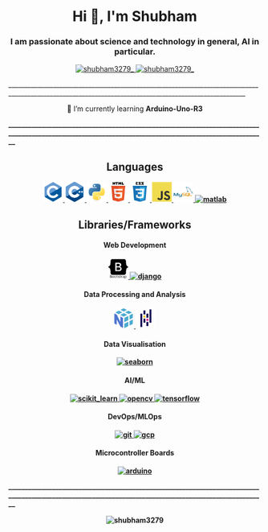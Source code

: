 <h1 align="center">Hi 👋, I'm Shubham</h1>
<h3 align="center">I am passionate about science and technology in general, AI in particular.</h3>

<p align="center"> 
  <a href="https://twitter.com/shubham3279_" target="blank">
    <img src="https://img.shields.io/twitter/follow/shubham3279_?logo=twitter&style=for-the-badge" alt="shubham3279_" />
  </a>
 
  <a href="https://www.youtube.com/channel/UCvWHNXzz1orGO9D7zJGwSvA" target="blank">
    <img src="https://img.shields.io/youtube/channel/subscribers/UCvWHNXzz1orGO9D7zJGwSvA?style=for-the-badge" alt="shubham3279_" />
  </a>
</p>
________________________________________________________________________________________________________________________________________________________
<p></p>
<p align="center">
🌱 I’m currently learning <b>Arduino-Uno-R3<b></p>
________________________________________________________________________________________________________________________________________________________



<h2 align="center">Languages</h2>
<p align="center"> 
  
  <a href="https://www.cprogramming.com/" target="_blank" rel="noreferrer"> 
    <img src="https://raw.githubusercontent.com/devicons/devicon/master/icons/c/c-original.svg" alt="c" width="40" height="40"/> 
  </a>
  
  <a href="https://www.w3schools.com/cpp/" target="_blank" rel="noreferrer"> 
    <img src="https://raw.githubusercontent.com/devicons/devicon/master/icons/cplusplus/cplusplus-original.svg" alt="cplusplus" width="40" height="40"/> 
  </a>
  
  <a href="https://www.python.org" target="_blank" rel="noreferrer"> 
    <img src="https://raw.githubusercontent.com/devicons/devicon/master/icons/python/python-original.svg" alt="python" width="40" height="40"/> 
  </a>
  
  <a href="https://www.w3.org/html/" target="_blank" rel="noreferrer"> 
    <img src="https://raw.githubusercontent.com/devicons/devicon/master/icons/html5/html5-original-wordmark.svg" alt="html5" width="40" height="40"/> 
  </a>
  
  <a href="https://www.w3schools.com/css/" target="_blank" rel="noreferrer"> 
    <img src="https://raw.githubusercontent.com/devicons/devicon/master/icons/css3/css3-original-wordmark.svg" alt="css3" width="40" height="40"/> 
  </a>
  
  <a href="https://developer.mozilla.org/en-US/docs/Web/JavaScript" target="_blank" rel="noreferrer"> 
    <img src="https://raw.githubusercontent.com/devicons/devicon/master/icons/javascript/javascript-original.svg" alt="javascript" width="40" height="40"/> 
  </a>
  
  <a href="https://www.mysql.com/" target="_blank" rel="noreferrer"> 
    <img src="https://raw.githubusercontent.com/devicons/devicon/master/icons/mysql/mysql-original-wordmark.svg" alt="mysql" width="40" height="40"/> 
  </a>
  
  <a href="https://www.mathworks.com/" target="_blank" rel="noreferrer"> 
    <img src="https://upload.wikimedia.org/wikipedia/commons/2/21/Matlab_Logo.png" alt="matlab" width="40" height="40"/> 
  </a>
</p>

<h2 align="center">Libraries/Frameworks</h2>

  
  <h4 align="center" >Web Development</h4>
  <p align="center"> 
  <a href="https://getbootstrap.com" target="_blank" rel="noreferrer"> 
    <img src="https://raw.githubusercontent.com/devicons/devicon/master/icons/bootstrap/bootstrap-plain-wordmark.svg" alt="bootstrap" width="40" height="40"/> 
  </a>
     
  <a href="https://www.djangoproject.com/" target="_blank" rel="noreferrer"> 
    <img src="https://cdn.worldvectorlogo.com/logos/django.svg" alt="django" width="40" height="40"/> 
  </a></p>
  
  <h4 align="center">Data Processing and Analysis</h4>
  <p align="center"> 
  <a href="https://numpy.org/" target="_blank" rel="noreferrer"> 
    <img src="https://github.com/devicons/devicon/blob/master/icons/numpy/numpy-original.svg" alt="numpy" width="40" height="40"/> 
  </a>
  <a href="https://pandas.pydata.org/" target="_blank" rel="noreferrer"> 
    <img src="https://github.com/devicons/devicon/blob/master/icons/pandas/pandas-original.svg" alt="pandas" width="40"     height="40"/> 
  </a></p>
  
  
  <h4 align="center">Data Visualisation </h4>
  <p align="center"> 
  <a href="https://seaborn.pydata.org/" target="_blank" rel="noreferrer">
   <img src="https://seaborn.pydata.org/_images/logo-mark-lightbg.svg" alt="seaborn" width="40" height="40"/> 
  </a></p>
  
  <h4 align="center">AI/ML</h4>
  <p align="center"> 
  <a href="https://scikit-learn.org/" target="_blank" rel="noreferrer"> 
    <img src="https://upload.wikimedia.org/wikipedia/commons/0/05/Scikit_learn_logo_small.svg" alt="scikit_learn" width="40" height="40"/> 
  </a>
  <a href="https://opencv.org/" target="_blank" rel="noreferrer"> 
    <img src="https://www.vectorlogo.zone/logos/opencv/opencv-icon.svg" alt="opencv" width="40" height="40"/> 
  </a> 
  <a href="https://www.tensorflow.org" target="_blank" rel="noreferrer"> 
    <img src="https://www.vectorlogo.zone/logos/tensorflow/tensorflow-icon.svg" alt="tensorflow" width="40" height="40"/> 
  </a></p>
  
  
  <h4 align="center">DevOps/MLOps</h4>
  <p align="center"> 
  <a href="https://git-scm.com/" target="_blank" rel="noreferrer"> 
    <img src="https://www.vectorlogo.zone/logos/git-scm/git-scm-icon.svg" alt="git" width="40" height="40"/> 
  </a> 
  <a href="https://cloud.google.com" target="_blank" rel="noreferrer"> 
    <img src="https://www.vectorlogo.zone/logos/google_cloud/google_cloud-icon.svg" alt="gcp" width="40" height="40"/> 
  </a></p>
  
  
  <h4 align="center">Microcontroller Boards</h4>
  <p align="center"> 
  <a href="https://www.arduino.cc/" target="_blank" rel="noreferrer"> 
    <img src="https://cdn.worldvectorlogo.com/logos/arduino-1.svg" alt="arduino" width="40" height="40"/> 
  </a></p>
________________________________________________________________________________________________________________________________________________________  
<p></p>

<p align="center">
  <img align="center" src="https://github-readme-stats.vercel.app/api/top-langs?username=shubham3279&show_icons=true&locale=en&layout=compact" alt="shubham3279" />
</p>

  
  
